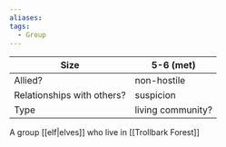 ```yaml
---
aliases:
tags:
  - Group
---
```


| Size                       | 5-6 (met)         |
| -------------------------- | ----------------- |
| Allied?                    | non-hostile       |
| Relationships with others? | suspicion         |
| Type                       | living community? |


A group [[elf|elves]] who live in [[Trollbark Forest]]
